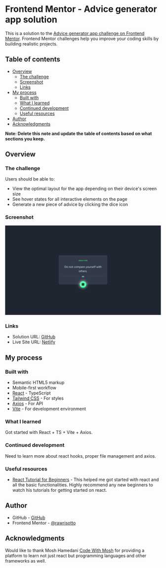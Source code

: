 # Frontend Mentor - Advice generator app solution

This is a solution to the [Advice generator app challenge on Frontend Mentor](https://www.frontendmentor.io/challenges/advice-generator-app-QdUG-13db). Frontend Mentor challenges help you improve your coding skills by building realistic projects.

## Table of contents

- [Overview](#overview)
  - [The challenge](#the-challenge)
  - [Screenshot](#screenshot)
  - [Links](#links)
- [My process](#my-process)
  - [Built with](#built-with)
  - [What I learned](#what-i-learned)
  - [Continued development](#continued-development)
  - [Useful resources](#useful-resources)
- [Author](#author)
- [Acknowledgments](#acknowledgments)

**Note: Delete this note and update the table of contents based on what sections you keep.**

## Overview

### The challenge

Users should be able to:

- View the optimal layout for the app depending on their device's screen size
- See hover states for all interactive elements on the page
- Generate a new piece of advice by clicking the dice icon

### Screenshot

![solution](./design/solution.png)

### Links

- Solution URL: [GitHub](https://github.com/rawrisotto/advice-generator)
- Live Site URL: [Netlify](https://your-live-site-url.com)

## My process

### Built with

- Semantic HTML5 markup
- Mobile-first workflow
- [React](https://react.dev/) - TypeScript
- [Tailwind CSS](https://tailwindcss.com/) - For styles
- [Axios](https://axios-http.com/docs/intro) - For API
- [Vite](https://vitejs.dev/) - For development environment

### What I learned

Got started with React + TS + Vite + Axios.

### Continued development

Need to learn more about react hooks, proper file management and axios.

### Useful resources

- [React Tutorial for Beginners](https://www.youtube.com/watch?v=SqcY0GlETPk) - This helped me got started with react and all the basic functionalities. Highly recommend any new beginners to watch his tutorials for getting started on react.

## Author

- GitHub - [GitHub](https://github.com/rawrisotto)
- Frontend Mentor - [@rawrisotto](https://www.frontendmentor.io/profile/rawrisotto)

## Acknowledgments

Would like to thank Mosh Hamedani [Code With Mosh](https://codewithmosh.com/) for providing a platform to learn not just react but programming languages and other frameworks as well.
